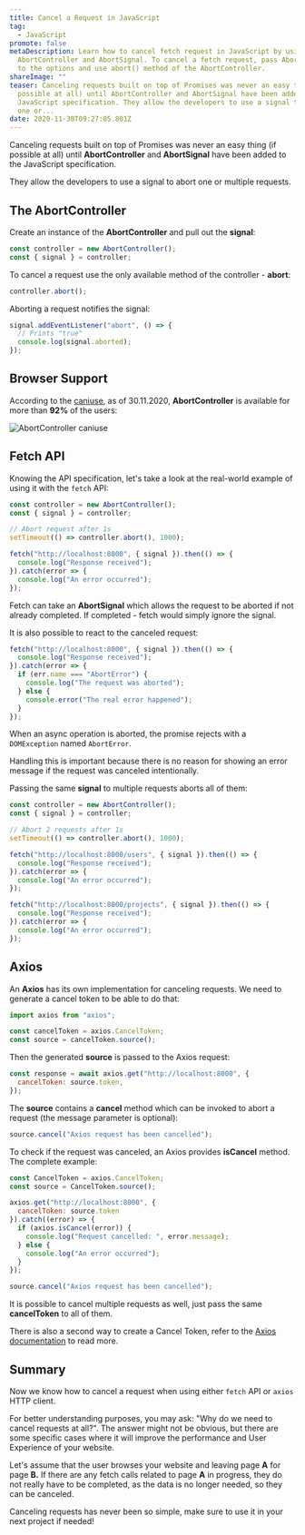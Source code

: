 ```yaml
---
title: Cancel a Request in JavaScript
tag:
  - JavaScript
promote: false
metaDescription: Learn how to cancel fetch request in JavaScript by using
  AbortController and AbortSignal. To cancel a fetch request, pass AbortSignal
  to the options and use abort() method of the AbortController.
shareImage: ""
teaser: Canceling requests built on top of Promises was never an easy thing (if
  possible at all) until AbortController and AbortSignal have been added to the
  JavaScript specification. They allow the developers to use a signal to abort
  one or...
date: 2020-11-30T09:27:05.801Z
---
```

Canceling requests built on top of Promises was never an easy thing (if possible at all) until **AbortController** and **AbortSignal** have been added to the JavaScript specification.

They allow the developers to use a signal to abort one or multiple requests.

## The AbortController

Create an instance of the **AbortController** and pull out the **signal**:

```javascript
const controller = new AbortController();
const { signal } = controller;
```

To cancel a request use the only available method of the controller - **abort**:

```javascript
controller.abort();
```

Aborting a request notifies the signal:

```javascript
signal.addEventListener("abort", () => {
  // Prints "true"
  console.log(signal.aborted);
});
```

## Browser Support

According to the [caniuse](https://caniuse.com/?search=abortcontroller), as of 30.11.2020, **AbortController** is available for more than **92%** of the users:

![AbortController caniuse](/img/screenshot-2020-11-29-at-11.00.42.png "AbortController caniuse")

## Fetch API

Knowing the API specification, let's take a look at the real-world example of using it with the `fetch` API:

```javascript
const controller = new AbortController();
const { signal } = controller;

// Abort request after 1s
setTimeout(() => controller.abort(), 1000);

fetch("http://localhost:8000", { signal }).then(() => {
  console.log("Response received");
}).catch(error => {
  console.log("An error occurred");
});
```

Fetch can take an **AbortSignal** which allows the request to be aborted if not already completed. If completed - fetch would simply ignore the signal.

It is also possible to react to the canceled request:

```javascript
fetch("http://localhost:8000", { signal }).then(() => {
  console.log("Response received");
}).catch(error => {
  if (err.name === "AbortError") {
    console.log("The request was aborted");
  } else {
    console.error("The real error happened");
  }
});
```

When an async operation is aborted, the promise rejects with a `DOMException` named `AbortError`.

Handling this is important because there is no reason for showing an error message if the request was canceled intentionally. 

Passing the same **signal** to multiple requests aborts all of them:

```javascript
const controller = new AbortController();
const { signal } = controller;

// Abort 2 requests after 1s
setTimeout(() => controller.abort(), 1000);

fetch("http://localhost:8000/users", { signal }).then(() => {
  console.log("Response received");
}).catch(error => {
  console.log("An error occurred");
});

fetch("http://localhost:8000/projects", { signal }).then(() => {
  console.log("Response received");
}).catch(error => {
  console.log("An error occurred");
});
```

## Axios

An **Axios** has its own implementation for canceling requests. We need to generate a cancel token to be able to do that:

```javascript
import axios from "axios";

const cancelToken = axios.CancelToken;
const source = cancelToken.source();
```

Then the generated **source** is passed to the Axios request:

```javascript
const response = await axios.get("http://localhost:8000", {
  cancelToken: source.token,
});
```

The **source** contains a **cancel** method which can be invoked to abort a request (the message parameter is optional):

```javascript
source.cancel("Axios request has been cancelled");
```

To check if the request was canceled, an Axios provides **isCancel** method. The complete example:

```javascript
const CancelToken = axios.CancelToken;
const source = CancelToken.source();

axios.get("http://localhost:8000", {
  cancelToken: source.token
}).catch((error) => {
  if (axios.isCancel(error)) {
    console.log("Request cancelled: ", error.message);
  } else {
    console.log("An error occurred");
  }
});

source.cancel("Axios request has been cancelled");
```

It is possible to cancel multiple requests as well, just pass the same **cancelToken** to all of them.

There is also a second way to create a Cancel Token, refer to the [Axios documentation](https://github.com/axios/axios#cancellation) to read more.

## Summary

Now we know how to cancel a request when using either `fetch` API or `axios` HTTP client.

For better understanding purposes, you may ask: "Why do we need to cancel requests at all?". The answer might not be obvious, but there are some specific cases where it will improve the performance and User Experience of your website.

Let's assume that the user browses your website and leaving page **A** for page **B.** If there are any fetch calls related to page **A** in progress, they do not really have to be completed, as the data is no longer needed, so they can be canceled.

Canceling requests has never been so simple, make sure to use it in your next project if needed!